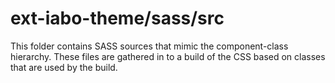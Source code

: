 # ext-iabo-theme/sass/src

This folder contains SASS sources that mimic the component-class hierarchy. These files
are gathered in to a build of the CSS based on classes that are used by the build.
